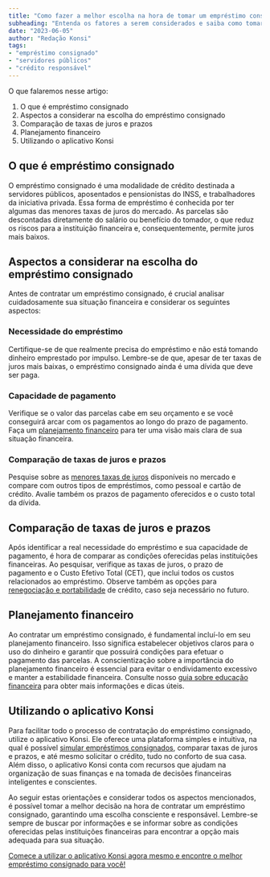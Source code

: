```yaml
---
title: "Como fazer a melhor escolha na hora de tomar um empréstimo consignado"
subheading: "Entenda os fatores a serem considerados e saiba como tomar a decisão certa"
date: "2023-06-05"
author: "Redação Konsi"
tags:
- "empréstimo consignado"
- "servidores públicos"
- "crédito responsável"
---
```


O que falaremos nesse artigo:

1. O que é empréstimo consignado
2. Aspectos a considerar na escolha do empréstimo consignado
3. Comparação de taxas de juros e prazos
4. Planejamento financeiro
5. Utilizando o aplicativo Konsi

## O que é empréstimo consignado

O empréstimo consignado é uma modalidade de crédito destinada a servidores públicos, aposentados e pensionistas do INSS, e trabalhadores da iniciativa privada. Essa forma de empréstimo é conhecida por ter algumas das menores taxas de juros do mercado. As parcelas são descontadas diretamente do salário ou benefício do tomador, o que reduz os riscos para a instituição financeira e, consequentemente, permite juros mais baixos.

## Aspectos a considerar na escolha do empréstimo consignado

Antes de contratar um empréstimo consignado, é crucial analisar cuidadosamente sua situação financeira e considerar os seguintes aspectos:

### Necessidade do empréstimo
Certifique-se de que realmente precisa do empréstimo e não está tomando dinheiro emprestado por impulso. Lembre-se de que, apesar de ter taxas de juros mais baixas, o empréstimo consignado ainda é uma dívida que deve ser paga.

### Capacidade de pagamento
Verifique se o valor das parcelas cabe em seu orçamento e se você conseguirá arcar com os pagamentos ao longo do prazo de pagamento. Faça um [planejamento financeiro](https://konsi.com.br/postagens/como-montar-um-planejamento-financeiro-de-longo-prazo-para-servidores-pblicos) para ter uma visão mais clara de sua situação financeira.

### Comparação de taxas de juros e prazos
Pesquise sobre as [menores taxas de juros](https://konsi.com.br/postagens/como-conseguir-a-menor-taxa-de-juros) disponíveis no mercado e compare com outros tipos de empréstimos, como pessoal e cartão de crédito. Avalie também os prazos de pagamento oferecidos e o custo total da dívida.

## Comparação de taxas de juros e prazos

Após identificar a real necessidade do empréstimo e sua capacidade de pagamento, é hora de comparar as condições oferecidas pelas instituições financeiras. Ao pesquisar, verifique as taxas de juros, o prazo de pagamento e o Custo Efetivo Total (CET), que inclui todos os custos relacionados ao empréstimo. Observe também as opções para [renegociação e portabilidade](https://konsi.com.br/postagens/benefcios-da-portabilidade-de-crdito-consignado-para-servidores-pblicos) de crédito, caso seja necessário no futuro.

## Planejamento financeiro

Ao contratar um empréstimo consignado, é fundamental incluí-lo em seu planejamento financeiro. Isso significa estabelecer objetivos claros para o uso do dinheiro e garantir que possuirá condições para efetuar o pagamento das parcelas. A conscientização sobre a importância do planejamento financeiro é essencial para evitar o endividamento excessivo e manter a estabilidade financeira. Consulte nosso [guia sobre educação financeira](https://konsi.com.br/postagens/a-importncia-da-educao-financeira-para-servidores-pblicos-e-como-implement-la-em-sua-vida) para obter mais informações e dicas úteis.

## Utilizando o aplicativo Konsi

Para facilitar todo o processo de contratação do empréstimo consignado, utilize o aplicativo Konsi. Ele oferece uma plataforma simples e intuitiva, na qual é possível [simular empréstimos consignados](https://konsi.com.br/postagens/simulacao-emprestimo-consignado), comparar taxas de juros e prazos, e até mesmo solicitar o crédito, tudo no conforto de sua casa. Além disso, o aplicativo Konsi conta com recursos que ajudam na organização de suas finanças e na tomada de decisões financeiras inteligentes e conscientes.

Ao seguir estas orientações e considerar todos os aspectos mencionados, é possível tomar a melhor decisão na hora de contratar um empréstimo consignado, garantindo uma escolha consciente e responsável. Lembre-se sempre de buscar por informações e se informar sobre as condições oferecidas pelas instituições financeiras para encontrar a opção mais adequada para sua situação.

[Comece a utilizar o aplicativo Konsi agora mesmo e encontre o melhor empréstimo consignado para você!](https://konsi.com.br/download)